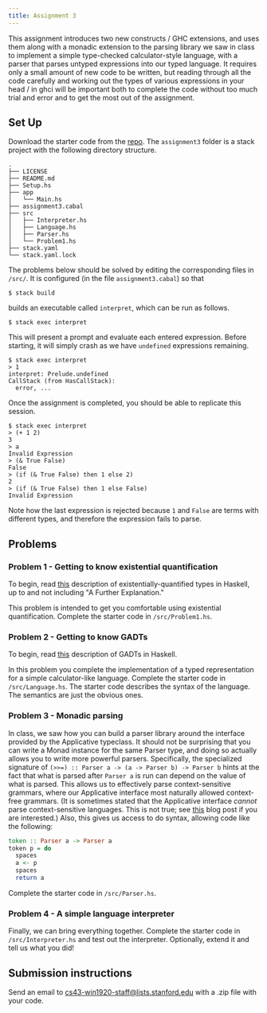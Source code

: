 ```yaml
---
title: Assignment 3
---
```


This assignment introduces two new constructs / GHC extensions, and uses them
along with a monadic extension to the parsing library we saw in class to
implement a simple type-checked calculator-style language, with a parser that
parses untyped expressions into our typed language. It requires only a small
amount of new code to be written, but reading through all the code carefully and
working out the types of various expressions in your head / in ghci will be
important both to complete the code without too much trial and error and
to get the most out of the assignment.

## Set Up

Download the starter code from the [repo](https://github.com/ischeinfeld/cs43-assignments). 
The `assignment3` folder is a stack project with the following directory structure.

```
.
├── LICENSE
├── README.md
├── Setup.hs
├── app
│   └── Main.hs
├── assignment3.cabal
├── src
│   ├── Interpreter.hs
│   ├── Language.hs
│   ├── Parser.hs
│   └── Problem1.hs
├── stack.yaml
└── stack.yaml.lock
```

The problems below should be solved by editing the corresponding files in
`/src/`. It is configured (in the file `assignment3.cabal`) so that

```
$ stack build
```

builds an executable called `interpret`, which can be run as follows.

```
$ stack exec interpret
```

This will present a prompt and evaluate each entered expression. Before
starting, it will simply crash as we have `undefined` expressions remaining.

```
$ stack exec interpret
> 1
interpret: Prelude.undefined
CallStack (from HasCallStack):
  error, ...
```

Once the assignment is completed, you should be able to replicate this session.

```
$ stack exec interpret
> (+ 1 2)
3
> a
Invalid Expression
> (& True False)
False
> (if (& True False) then 1 else 2)
2
> (if (& True False) then 1 else False)
Invalid Expression
```

Note how the last expression is rejected because `1` and `False` are terms with
different types, and therefore the expression fails to parse.

## Problems

### Problem 1 - Getting to know existential quantification

To begin, read
[this](https://en.wikibooks.org/wiki/Haskell/Existentially_quantified_types)
description of existentially-quantified types in Haskell, up to and not
including "A Further Explanation." 

This problem is intended to get you comfortable using existential
quantification. Complete the starter code in `/src/Problem1.hs`.

### Problem 2 - Getting to know GADTs

To begin, read
[this](https://downloads.haskell.org/~ghc/latest/docs/html/users_guide/glasgow_exts.html#generalised-algebraic-data-types-gadts)
description of GADTs in Haskell.

In this problem you complete the implementation of a typed 
representation for a simple calculator-like language. Complete the
starter code in `/src/Language.hs`. The starter code describes the syntax
of the language. The semantics are just the obvious ones.

### Problem 3 - Monadic parsing

In class, we saw how you can build a parser library around the interface
provided by the Applicative typeclass. It should not be surprising that you can
write a Monad instance for the same Parser type, and doing so actually allows
you to write more powerful parsers. Specifically, the specialized signature of
`(>>=) :: Parser a -> (a -> Parser b) -> Parser b` hints at the fact that what
is parsed after `Parser a` is run can depend on the value of what is parsed.
This allows us to effectively parse context-sensitive grammars, where our
Applicative interface most naturally allowed context-free grammars. (It is
sometimes stated that the Applicative interface *cannot* parse context-sensitive
languages. This is not true; see
[this](https://byorgey.wordpress.com/2012/01/05/parsing-context-sensitive-languages-with-applicative/)
blog post if you are interested.) Also, this gives us access to do syntax,
allowing code like the following:

```haskell
token :: Parser a -> Parser a
token p = do
  spaces
  a <- p
  spaces
  return a
```

Complete the starter code in `/src/Parser.hs`.

### Problem 4 - A simple language interpreter

Finally, we can bring everything together. Complete the starter code in
`/src/Interpreter.hs` and test out the interpreter. Optionally, extend it and
tell us what you did!

## Submission instructions

Send an email to cs43-win1920-staff@lists.stanford.edu with a .zip file with your code.
